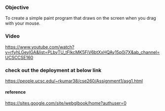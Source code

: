### Objective

To create a simple paint program that draws on the screen when you drag with your mouse.  

### Video

https://www.youtube.com/watch?v=rfyhLGeylGA&list=PLbyTU_tFIkcMK5FiV6btXxHQAy15p0j7X&ab_channel=UCSCCSE160

### check out the deployment at below link

https://people.ucsc.edu/~rkumar38/cse260/Assignment1/asg1.html

#### reference
https://sites.google.com/site/webglbook/home?authuser=0
